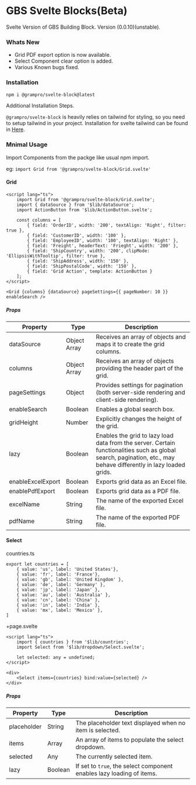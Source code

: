 # GBS Svelte Blocks(Beta)

Svelte Version of GBS Building Block. Version (0.0.10)(unstable).

### Whats New

- Grid PDF export option is now available.
- Select Component clear option is added.
- Various Known bugs fixed.

### Installation

```bash
npm i @grampro/svelte-block@latest
```

Additional Installation Steps.

`@grampro/svelte-block` is heavily relies on tailwind for styling, so you need to setup tailwind in your project. Installation for svelte tailwind can be found in [Here](https://tailwindcss.com/docs/guides/sveltekit).

### Mnimal Usage

Import Components from the packge like usual npm import.

eg: `import Grid from '@grampro/svelte-block/Grid.svelte'`

#### Grid

```
<script lang="ts">
	import Grid from '@grampro/svelte-block/Grid.svelte';
	import { dataSource } from '$lib/dataSource';
	import ActionButton from '$lib/ActionButton.svelte';

	const columns = [
		{ field: 'OrderID', width: '200', textAlign: 'Right', filter: true },
		{ field: 'CustomerID', width: '100' },
		{ field: 'EmployeeID', width: '100', textAlign: 'Right' },
		{ field: 'Freight', headerText: 'Frieght', width: '200' },
		{ field: 'ShipCountry', width: '200', clipMode: 'EllipsisWithTooltip', filter: true },
		{ field: 'ShipAddress', width: '150' },
		{ field: 'ShipPostalCode', width: '150' },
		{ field: 'Grid Action', template: ActionButton }
	];
</script>

<Grid {columns} {dataSource} pageSettings={{ pageNumber: 10 }} enableSearch />

```

##### Props

| Property            | Type          | Description                                                                                                                                                  |
|---------------------|---------------|--------------------------------------------------------------------------------------------------------------------------------------------------------------|
| dataSource          | Object Array  | Receives an array of objects and maps it to create the grid columns.                                                                                         |
| columns             | Object Array  | Receives an array of objects providing the header part of the grid.                                                                                          |
| pageSettings        | Object        | Provides settings for pagination (both server-side rendering and client-side rendering).                                                                     |
| enableSearch        | Boolean       | Enables a global search box.                                                                                                                                 |
| gridHeight          | Number        | Explicitly changes the height of the grid.                                                                                                                   |
| lazy                | Boolean       | Enables the grid to lazy load data from the server. Certain functionalities such as global search, pagination, etc., may behave differently in lazy loaded grids. |
| enableExcelExport   | Boolean       | Exports grid data as an Excel file.                                                                                                                          |
| enablePdfExport     | Boolean       | Exports grid data as a PDF file.                                                                                                                             |
| excelName           | String        | The name of the exported Excel file.                                                                                                                         |
| pdfName             | String        | The name of the exported PDF file.                                                                                                                           |

#### Select

countries.ts

```
export let countries = [
	{ value: 'us', label: 'United States'},
	{ value: 'fr', label: 'France'},
	{ value: 'gb', label: 'United Kingdom' },
	{ value: 'de', label: 'Germany' },
	{ value: 'jp', label: 'Japan' },
	{ value: 'au', label: 'Australia' },
	{ value: 'cn', label: 'China' },
	{ value: 'in', label: 'India' },
	{ value: 'mx', label: 'Mexico' },
]
```

+page.svelte

```
<script lang="ts">
	import { countries } from '$lib/countries';
	import Select from '$lib/dropdown/Select.svelte';

	let selected: any = undefined;
</script>

<div>
	<Select items={countries} bind:value={selected} />
</div>
```

##### Props

| Property    | Type     | Description                                                                                                  |
|-------------|----------|--------------------------------------------------------------------------------------------------------------|
| placeholder | String   | The placeholder text displayed when no item is selected.                                                      |
| items       | Array    | An array of items to populate the select dropdown.                                                            |
| selected    | Any      | The currently selected item.                                                                                  |
| lazy        | Boolean  | If set to `true`, the select component enables lazy loading of items.                                         |



